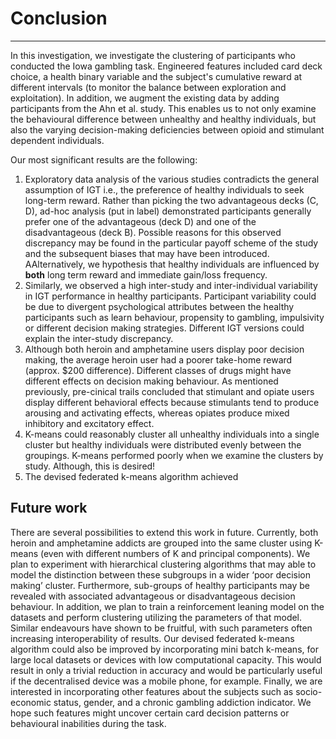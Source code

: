 # Conclusion 
---
In this investigation, we investigate the clustering of participants who conducted the Iowa gambling task. Engineered features included card deck choice, a health binary variable and the subject's cumulative reward at different intervals (to monitor the balance between exploration and exploitation). In addition, we augment the existing data by adding participants from the Ahn et al. study. This enables us to not only examine the behavioural difference between unhealthy and healthy individuals, but also the varying decision-making deficiencies between opioid and stimulant dependent individuals.  

Our most significant results are the following: 
1. Exploratory data analysis of the various studies contradicts the general assumption of IGT i.e., the preference of healthy individuals to seek long-term reward. Rather than picking the two advantageous decks (C, D), ad-hoc analysis (put in label) demonstrated participants generally prefer one of the advantageous (deck D) and one of the disadvantageous (deck B). Possible reasons for this observed discrepancy may be found in the particular payoff scheme of the study and  the subsequent biases that may have been introduced. AAlternatively, we  hypothesis that healthy individuals are influenced by **both** long term reward and immediate gain/loss frequency.
2. Similarly, we observed a high inter-study and inter-individual variability in IGT performance in healthy participants. Participant variability could be due to divergent psychological attributes  between the healthy participants such as learn behaviour, propensity to gambling, impulsivity or different decision making strategies. Different IGT versions could explain the inter-study discrepancy. 
3. Although both heroin and amphetamine users display poor decision making, the average heroin user had a poorer take-home reward (approx. $200 difference).  Different classes of drugs might have different effects on decision making behaviour. As mentioned previously,  pre-cinical trails concluded that stimulant and opiate users display different behavioral effects because stimulants tend to produce arousing and activating effects, whereas opiates produce mixed inhibitory and excitatory effect.
3. K-means could reasonably cluster all unhealthy individuals into a single cluster but healthy individuals were distributed evenly between the groupings. K-means performed poorly when we examine the clusters by study. Although, this is desired!
4.  The devised federated k-means algorithm  achieved 

## Future work
There are several possibilities to extend this work in future. Currently, both heroin and amphetamine addicts are grouped into the same cluster using K-means (even with different numbers of K and principal components).  We plan to experiment with hierarchical clustering algorithms that may able to model the distinction between these subgroups in a wider ‘poor decision making’ cluster. Furthermore, sub-groups of healthy participants may be revealed with associated advantageous or disadvantageous decision behaviour. 
In addition, we plan to train a reinforcement leaning model on the datasets and perform clustering utilizing the parameters of that model.  Similar endeavours have shown to be fruitful, with such parameters often increasing interoperability of results. Our devised federated k-means algorithm could also be improved by incorporating mini batch k-means, for large local datasets or devices with low computational capacity. This would result in only a trivial reduction in accuracy and would be particularly useful if the decentralised device was a mobile phone, for example. Finally, we are interested in incorporating other features about the subjects such as socio-economic status,  gender, and a chronic gambling addiction indicator. We hope such features might uncover certain card decision patterns or behavioural inabilities during the task.

 
